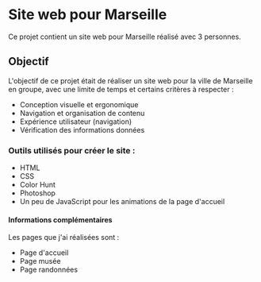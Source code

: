 
# Site web pour Marseille

Ce projet contient un site web pour Marseille réalisé avec 3 personnes.

## Objectif

L'objectif de ce projet était de réaliser un site web pour la ville de Marseille en groupe, avec une limite de temps et certains critères à respecter :

- Conception visuelle et ergonomique
- Navigation et organisation de contenu
- Expérience utilisateur (navigation)
- Vérification des informations données

### Outils utilisés pour créer le site :

- HTML
- CSS
- Color Hunt
- Photoshop
- Un peu de JavaScript pour les animations de la page d'accueil

#### Informations complémentaires

Les pages que j'ai réalisées sont :

- Page d'accueil
- Page musée
- Page randonnées

